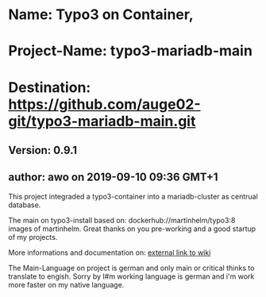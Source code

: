 # Name: Typo3 on Container, 
# Project-Name: typo3-mariadb-main
# Destination: https://github.com/auge02-git/typo3-mariadb-main.git
## Version: 0.9.1
## author: awo on 2019-09-10 09:36 GMT+1

This project integraded a typo3-container into a mariadb-cluster as centrual database.

The main on typo3-install based on: dockerhub://martinhelm/typo3:8 images of martinhelm. Great thanks on you pre-working and a good startup of my projects.

More informations and documentation on: [external link to wiki](https://www.martin-helmich.de/de/blog/typo3-cms-docker.html)

The Main-Language on project is german and only main or critical thinks to translate to engish. Sorry by I#m working language is german and i'm work more faster on my native language.

